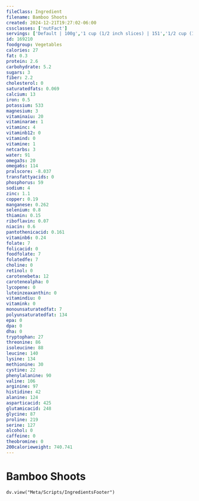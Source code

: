 ```yaml
---
fileClass: Ingredient
filename: Bamboo Shoots
created: 2024-12-21T19:27:02-06:00
cssclasses: ['nutFact']
servings: ['Default | 100g','1 cup (1/2 inch slices) | 151','1/2 cup (1/2 inch pieces) | 76']
id: 169210
foodgroup: Vegetables
calories: 27
fat: 0.3
protein: 2.6
carbohydrate: 5.2
sugars: 3
fiber: 2.2
cholesterol: 0
saturatedfats: 0.069
calcium: 13
iron: 0.5
potassium: 533
magnesium: 3
vitaminaiu: 20
vitaminarae: 1
vitaminc: 4
vitaminb12: 0
vitamind: 0
vitamine: 1
netcarbs: 3
water: 91
omega3s: 20
omega6s: 114
pralscore: -8.037
transfattyacids: 0
phosphorus: 59
sodium: 4
zinc: 1.1
copper: 0.19
manganese: 0.262
selenium: 0.8
thiamin: 0.15
riboflavin: 0.07
niacin: 0.6
pantothenicacid: 0.161
vitaminb6: 0.24
folate: 7
folicacid: 0
foodfolate: 7
folatedfe: 7
choline: 0
retinol: 0
carotenebeta: 12
carotenealpha: 0
lycopene: 0
luteinzeaxanthin: 0
vitamindiu: 0
vitamink: 0
monounsaturatedfat: 7
polyunsaturatedfat: 134
epa: 0
dpa: 0
dha: 0
tryptophan: 27
threonine: 86
isoleucine: 88
leucine: 140
lysine: 134
methionine: 30
cystine: 22
phenylalanine: 90
valine: 106
arginine: 97
histidine: 42
alanine: 124
asparticacid: 425
glutamicacid: 248
glycine: 87
proline: 219
serine: 127
alcohol: 0
caffeine: 0
theobromine: 0
200calorieweight: 740.741
---
```


# Bamboo Shoots

```dataviewjs
dv.view("Meta/Scripts/IngredientsFooter")
```